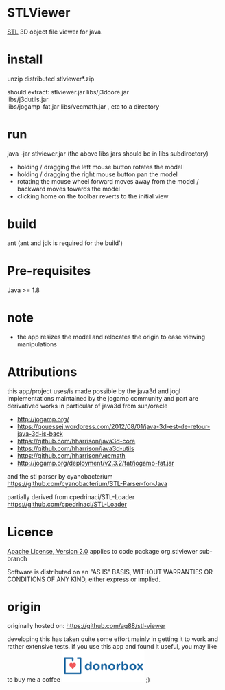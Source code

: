 STLViewer
=========

[STL](http://en.wikipedia.org/wiki/STL_(file_format)) 3D object file viewer for java.

# install
unzip distributed stlviewer*.zip

should extract:
stlviewer.jar
libs/j3dcore.jar  
libs/j3dutils.jar  
libs/jogamp-fat.jar
libs/vecmath.jar
, etc to a directory

# run
java -jar stlviewer.jar
(the above libs jars should be in libs subdirectory)

- holding / dragging the left mouse button rotates the model
- holding / dragging the right mouse button pan the model
- rotating the mouse wheel forward moves away from the model / backward moves towards the model
- clicking home on the toolbar reverts to the initial view

# build

ant
(ant and jdk is required for the build')

# Pre-requisites

Java >= 1.8

# note
- the app resizes the model and relocates the origin to ease viewing manipulations


# Attributions
this app/project uses/is made possible by the java3d and jogl implementations maintained by the jogamp community
and part are derivatived works in particular of java3d from sun/oracle
- http://jogamp.org/
- https://gouessej.wordpress.com/2012/08/01/java-3d-est-de-retour-java-3d-is-back
- https://github.com/hharrison/java3d-core
- https://github.com/hharrison/java3d-utils
- https://github.com/hharrison/vecmath
- http://jogamp.org/deployment/v2.3.2/fat/jogamp-fat.jar

and the stl parser by cyanobacterium
https://github.com/cyanobacterium/STL-Parser-for-Java

partially derived from
cpedrinaci/STL-Loader https://github.com/cpedrinaci/STL-Loader

# Licence

[Apache License, Version 2.0](http://www.apache.org/licenses/LICENSE-2.0.html)
applies to code package org.stlviewer sub-branch

Software is distributed on an "AS IS" BASIS, WITHOUT WARRANTIES OR CONDITIONS OF ANY KIND, either express or implied.

# origin
originally hosted on: https://github.com/ag88/stl-viewer

developing this has taken quite some effort mainly in getting it to work and rather extensive tests. if you use this app and found it useful, you may like to buy me a coffee [![Donate](web/donorbox.svg)](https://donorbox.org/stl-viewer) ;)